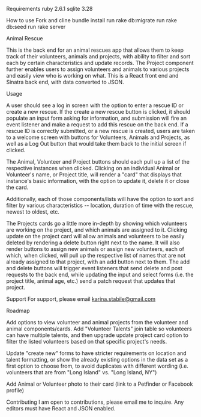 Requirements
ruby 2.6.1
sqlite 3.28

How to use
Fork and cline
bundle install
run rake db:migrate
run rake db:seed
run rake server 

Animal Rescue

This is the back end for an animal rescues app that allows them to keep track of their volunteers, animals and projects, with ability to filter and sort each by certain characteristics and update records. The Project component further enables users to assign volunteers and animals to various projects and easily view who is working on what. This is a React front end and Sinatra back end, with data converted to JSON.

Usage

A user should see a log in screen with the option to enter a rescue ID or create a new rescue. If the create a new rescue button is clicked, it should populate an input form asking for information, and submission will fire an event listener and make a request to add this rescue on the back end. If a rescue ID is correctly submitted, or a new rescue is created, users are taken to a welcome screen with buttons for Volunteers, Animals and Projects, as well as a Log Out button that would take them back to the initial screen if clicked. 

The Animal, Volunteer and Project buttons should each pull up a list of the respective instances when clicked. Clicking on an individual Animal or Volunteer's name, or Project title, will render a "card" that displays that instance's basic information, with the option to update it, delete it or close the card.

Additionally, each of those components/lists will have the option to sort and filter by various characteristics -- location, duration of time with the rescue, newest to oldest, etc. 

The Projects cards go a little more in-depth by showing which volunteers are working on the project, and which animals are assigned to it. Clicking update on the project card will allow animals and volunteers to be easily deleted by rendering a delete button right next to the name. It will also render buttons to assign new animals or assign new volunteers, each of which, when clicked, will pull up the respective list of names that are not already assigned to that project, with an add button next to them. The add and delete buttons will trigger event listeners that send delete and post requests to the back end, while updating the input and select forms (i.e. the project title, animal age, etc.) send a patch request that updates that project. 

Support For support, please email karina.stabile@gmail.com

Roadmap

Add options to view volunteer and animal projects from the volunteer and animal components/cards.
Add "Volunteer Talents" join table so volunteers can have multiple talents, and then upgrade update project card option to filter the listed volunteers based on that specific project's needs. 

Update "create new" forms to have stricter requirements on location and talent formatting, or show the already existing options in the data set as a first option to choose from, to avoid duplicates with different wording (i.e. volunteers that are from "Long Island" vs. "Long Island, NY")

Add Animal or Volunteer photo to their card (link to a Petfinder or Facebook profile)

Contributing I am open to contributions, please email me to inquire. Any editors must have React and JSON enabled.